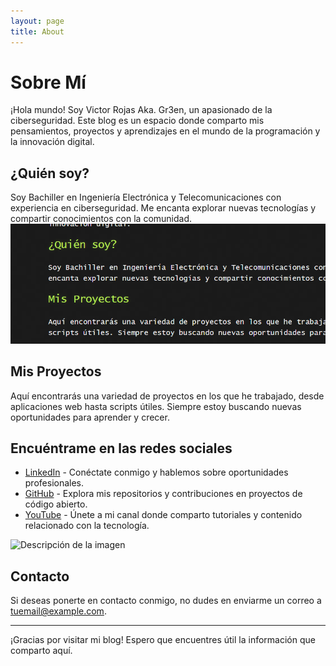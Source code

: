 ```yaml
---
layout: page
title: About
---
```


# Sobre Mí

¡Hola mundo! Soy Victor Rojas Aka. Gr3en, un apasionado de la ciberseguridad. Este blog es un espacio donde comparto mis pensamientos, proyectos y aprendizajes en el mundo de la programación y la innovación digital.

## ¿Quién soy?

Soy Bachiller en Ingeniería Electrónica y Telecomunicaciones con experiencia en ciberseguridad. Me encanta explorar nuevas tecnologías y compartir conocimientos con la comunidad.
![alt text](assets/images/image.png)
## Mis Proyectos

Aquí encontrarás una variedad de proyectos en los que he trabajado, desde aplicaciones web hasta scripts útiles. Siempre estoy buscando nuevas oportunidades para aprender y crecer.

## Encuéntrame en las redes sociales

- [LinkedIn](https://www.linkedin.com/in/victor-rojas-damasco) - Conéctate conmigo y hablemos sobre oportunidades profesionales.
- [GitHub](https://github.com/tu-usuario) - Explora mis repositorios y contribuciones en proyectos de código abierto.
- [YouTube](https://www.youtube.com/c/tu-canal) - Únete a mi canal donde comparto tutoriales y contenido relacionado con la tecnología.

<img src="{{ site.baseurl }}/assets/bkg.png" alt="Descripción de la imagen">



## Contacto

Si deseas ponerte en contacto conmigo, no dudes en enviarme un correo a [tuemail@example.com](mailto:tuemail@example.com).

---

¡Gracias por visitar mi blog! Espero que encuentres útil la información que comparto aquí.
